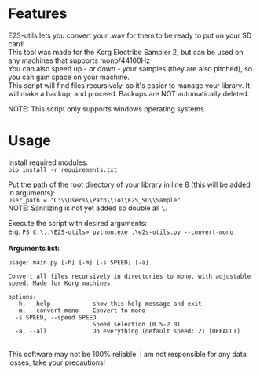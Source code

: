 # Features

E2S-utils lets you convert your .wav for them to be ready to put on your SD card!\
This tool was made for the Korg Electribe Sampler 2, but can be used on any machines that supports mono/44100Hz\
You can also speed up - *or down* - your samples (they are also pitched), so you can gain space on your machine.\
This script will find files recursively, so it's easier to manage your library. It will make a backup, and proceed. Backups are NOT automatically deleted.

NOTE: This script only supports windows operating systems.

# Usage

Install required modules:\
`pip install -r requirements.txt`

Put the path of the root directory of your library in line 8 (this will be added in arguments):\
`user_path = "C:\\Users\\Path\\To\\E2S_SD\\Sample"`\
NOTE: Sanitizing is not yet added so double all `\`.

Execute the script with desired arguments:\
e.g: `PS C:\..\E2S-utils> python.exe .\e2s-utils.py --convert-mono`\
\
**Arguments list:**


```
usage: main.py [-h] [-m] [-s SPEED] [-a]

Convert all files recursively in directories to mono, with adjustable speed. Made for Korg machines

options:
  -h, --help            show this help message and exit
  -m, --convert-mono    Convert to mono
  -s SPEED, --speed SPEED
                        Speed selection (0.5-2.0)
  -a, --all             Do everything (default speed: 2) [DEFAULT]
```
\
This software may not be 100% reliable. I am not responsible for any data losses, take your precautions!